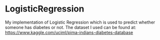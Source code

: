 # LogisticRegression
 My implementation of Logistic Regression which is used to predict whether someone has diabetes or not.
The dataset I used can be found at: https://www.kaggle.com/uciml/pima-indians-diabetes-database
